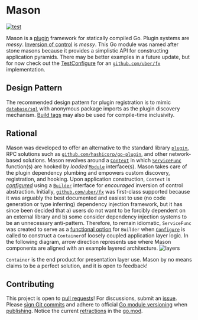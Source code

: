 # Mason
[![test](https://github.com/pedregon/mason/actions/workflows/test.yml/badge.svg?branch=main)](https://github.com/pedregon/mason/actions/workflows/test.yml)

Mason is a [plugin](https://eli.thegreenplace.net/2021/plugins-in-go/) framework for statically compiled Go.
Plugin systems are *messy*.
[Inversion of control](https://www.henrydu.com/2022/01/09/golang-inversion-of-control/) is *messy*.
This Go module was named after stone masons because it provides a simplistic API for constructing application pyramids.
There may be better examples in a future update, but for now check out the
[TestConfigure](https://github.com/pedregon/mason/blob/main/v1/module_test.go) for an
[`github.com/uber/fx`](https://uber-go.github.io/fx/) implementation.
## Design Pattern
The recommended design pattern for plugin registration is to mimic 
[`database/sql`](https://eli.thegreenplace.net/2019/design-patterns-in-gos-databasesql-package/) with anonymous
package imports as the plugin discovery mechanism. 
[Build tags](https://www.digitalocean.com/community/tutorials/customizing-go-binaries-with-build-tags) 
may also be used for compile-time inclusivity.
## Rational
Mason was developed to offer an alternative to the standard library [`plugin`](https://pkg.go.dev/plugin),
RPC solutions such as [`github.com/hashicorp/go-plugin`](https://github.com/hashicorp/go-plugin),
and other network-based solutions. Mason revolves around a 
[`Context`](https://github.com/pedregon/mason/blob/main/v1/context.go) in which 
[`ServiceFunc`](https://go.dev/tour/methods/14) function(s) are hooked by *loaded*
[`Module`](https://github.com/pedregon/mason/blob/main/v1/module.go) interface(s). Mason takes care
of the plugin dependency plumbing and empowers custom discovery, registration, and hooking. Upon application
construction, `Context` is
[*configured*](https://learn.microsoft.com/en-us/dotnet/core/extensions/dependency-injection) using a 
[`Builder`](https://github.com/pedregon/mason/blob/main/v1/mason.go) interface for *encouraged*
inversion of control abstraction. 
Initially, [`github.com/uber/fx`](https://uber-go.github.io/fx/) was first-class 
supported because it was arguably the best documented and easiest to use (no code generation or type inferring) 
dependency injection framework, but it has since been decided that a) users do not want to be forcibly dependent on 
an external library and b) some consider dependency injection systems to be an unnecessary anti-pattern. 
Therefore, to remain idiomatic, `ServiceFunc` was created to serve as a
[functional option](https://dave.cheney.net/2014/10/17/functional-options-for-friendly-apis) for `Builder` when
[`Configure`](https://github.com/pedregon/mason/blob/main/v1/mason.go) is called to construct a `Container`of 
loosely coupled application layer logic. In the following diagram, arrow direction represents use where Mason
components are aligned with an example layered architecture.
![layers](docs/layers.drawio.png)

`Container` is the end product for presentation layer use.
Mason by no means claims to be a perfect solution, and it is open to feedback!
## Contributing
This project is open to [pull requests](https://github.com/pedregon/mason/pulls)!
For discussions, submit an [issue](https://github.com/pedregon/mason/issues). Please
[sign Git commits](https://docs.github.com/en/authentication/managing-commit-signature-verification/signing-commits) and
adhere to official [Go module versioning](https://go.dev/doc/modules/version-numbers) when
[publishing](https://go.dev/doc/modules/publishing). Notice the current
[retractions](https://go.dev/ref/mod#go-mod-file-retract) in the [go.mod](https://proxy.golang.org/).